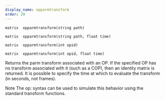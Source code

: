 ```yaml
---
display_name: opparmtransform
order: 29
---
```

`matrix  opparmtransform(string path)`

`matrix  opparmtransform(string path, float time)`

`matrix  opparmtransform(int opid)`

`matrix  opparmtransform(int opid, float time)`

Returns the parm transform associated with an OP. If the specified OP has no
transform associated with it (such as a COP), then an identity matrix is returned. It is possible to specify the time at which to evaluate the transform (in seconds, not frames).

Note
The op: syntax can be used to simulate this behavior using the standard transform functions.
